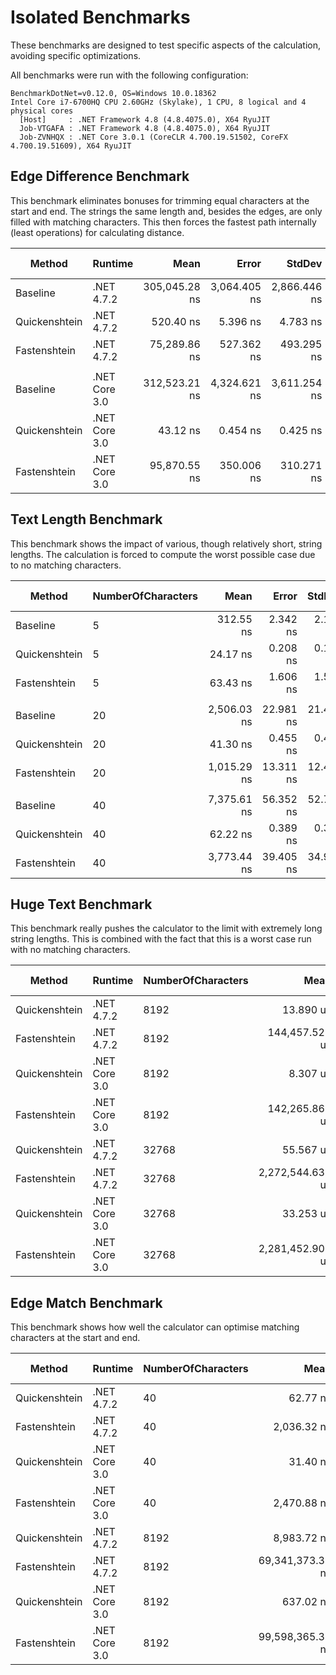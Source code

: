 # Isolated Benchmarks

These benchmarks are designed to test specific aspects of the calculation, avoiding specific optimizations.

All benchmarks were run with the following configuration:

```
BenchmarkDotNet=v0.12.0, OS=Windows 10.0.18362
Intel Core i7-6700HQ CPU 2.60GHz (Skylake), 1 CPU, 8 logical and 4 physical cores
  [Host]     : .NET Framework 4.8 (4.8.4075.0), X64 RyuJIT
  Job-VTGAFA : .NET Framework 4.8 (4.8.4075.0), X64 RyuJIT
  Job-ZVNHQX : .NET Core 3.0.1 (CoreCLR 4.700.19.51502, CoreFX 4.700.19.51609), X64 RyuJIT
```

## Edge Difference Benchmark

This benchmark eliminates bonuses for trimming equal characters at the start and end.
The strings the same length and, besides the edges, are only filled with matching characters.
This then forces the fastest path internally (least operations) for calculating distance.

|        Method |       Runtime |          Mean |        Error |       StdDev | Ratio |   Gen 0 |   Gen 1 | Gen 2 | Allocated |
|-------------- |-------------- |--------------:|-------------:|-------------:|------:|--------:|--------:|------:|----------:|
|      Baseline |    .NET 4.7.2 | 305,045.28 ns | 3,064.405 ns | 2,866.446 ns | 1.000 | 74.2188 | 20.9961 |     - |  301049 B |
| Quickenshtein |    .NET 4.7.2 |     520.40 ns |     5.396 ns |     4.783 ns | 0.002 |       - |       - |     - |         - |
|  Fastenshtein |    .NET 4.7.2 |  75,289.86 ns |   527.362 ns |   493.295 ns | 0.247 |  0.2441 |       - |     - |    1092 B |
|               |               |               |              |              |       |         |         |       |           |
|      Baseline | .NET Core 3.0 | 312,523.21 ns | 4,324.621 ns | 3,611.254 ns | 1.000 | 64.9414 | 22.9492 |     - |  291737 B |
| Quickenshtein | .NET Core 3.0 |      43.12 ns |     0.454 ns |     0.425 ns | 0.000 |       - |       - |     - |         - |
|  Fastenshtein | .NET Core 3.0 |  95,870.55 ns |   350.006 ns |   310.271 ns | 0.307 |  0.2441 |       - |     - |    1088 B |

## Text Length Benchmark

This benchmark shows the impact of various, though relatively short, string lengths.
The calculation is forced to compute the worst possible case due to no matching characters.

|        Method | NumberOfCharacters |        Mean |     Error |    StdDev | Ratio |  Gen 0 | Gen 1 | Gen 2 | Allocated |
|-------------- |------------------- |------------:|----------:|----------:|------:|-------:|------:|------:|----------:|
|      Baseline |                  5 |   312.55 ns |  2.342 ns |  2.190 ns |  1.00 | 0.1707 |     - |     - |     536 B |
| Quickenshtein |                  5 |    24.17 ns |  0.208 ns |  0.195 ns |  0.08 |      - |     - |     - |         - |
|  Fastenshtein |                  5 |    63.43 ns |  1.606 ns |  1.502 ns |  0.20 | 0.0153 |     - |     - |      48 B |
|               |                    |             |           |           |       |        |       |       |           |
|      Baseline |                 20 | 2,506.03 ns | 22.981 ns | 21.496 ns |  1.00 | 0.8659 |     - |     - |    2720 B |
| Quickenshtein |                 20 |    41.30 ns |  0.455 ns |  0.425 ns |  0.02 |      - |     - |     - |         - |
|  Fastenshtein |                 20 | 1,015.29 ns | 13.311 ns | 12.451 ns |  0.41 | 0.0324 |     - |     - |     104 B |
|               |                    |             |           |           |       |        |       |       |           |
|      Baseline |                 40 | 7,375.61 ns | 56.352 ns | 52.712 ns | 1.000 | 2.6779 |     - |     - |    8400 B |
| Quickenshtein |                 40 |    62.22 ns |  0.389 ns |  0.364 ns | 0.008 |      - |     - |     - |         - |
|  Fastenshtein |                 40 | 3,773.44 ns | 39.405 ns | 34.931 ns | 0.511 | 0.0534 |     - |     - |     184 B |

## Huge Text Benchmark

This benchmark really pushes the calculator to the limit with extremely long string lengths.
This is combined with the fact that this is a worst case run with no matching characters.

|        Method |       Runtime | NumberOfCharacters |             Mean |          Error |          StdDev | Gen 0 | Gen 1 | Gen 2 | Allocated |
|-------------- |-------------- |------------------- |-----------------:|---------------:|----------------:|------:|------:|------:|----------:|
| Quickenshtein |    .NET 4.7.2 |               8192 |        13.890 us |      0.1051 us |       0.0983 us |     - |     - |     - |         - |
|  Fastenshtein |    .NET 4.7.2 |               8192 |   144,457.520 us |    766.1778 us |     716.6832 us |     - |     - |     - |   32816 B |
| Quickenshtein | .NET Core 3.0 |               8192 |         8.307 us |      0.0496 us |       0.0464 us |     - |     - |     - |         - |
|  Fastenshtein | .NET Core 3.0 |               8192 |   142,265.863 us |  1,432.1924 us |   1,339.6736 us |     - |     - |     - |   33126 B |
| Quickenshtein |    .NET 4.7.2 |              32768 |        55.567 us |      0.5462 us |       0.4561 us |     - |     - |     - |         - |
|  Fastenshtein |    .NET 4.7.2 |              32768 | 2,272,544.636 us | 21,296.0112 us |  18,878.3592 us |     - |     - |     - |  131096 B |
| Quickenshtein | .NET Core 3.0 |              32768 |        33.253 us |      0.2050 us |       0.1917 us |     - |     - |     - |         - |
|  Fastenshtein | .NET Core 3.0 |              32768 | 2,281,452.903 us | 59,541.4504 us | 171,790.6984 us |     - |     - |     - |  131096 B |

## Edge Match Benchmark

This benchmark shows how well the calculator can optimise matching characters at the start and end.

|        Method |       Runtime | NumberOfCharacters |             Mean |            Error |           StdDev |  Gen 0 | Gen 1 | Gen 2 | Allocated |
|-------------- |-------------- |------------------- |-----------------:|-----------------:|-----------------:|-------:|------:|------:|----------:|
| Quickenshtein |    .NET 4.7.2 |                 40 |         62.77 ns |         0.431 ns |         0.403 ns |      - |     - |     - |         - |
|  Fastenshtein |    .NET 4.7.2 |                 40 |      2,036.32 ns |        27.206 ns |        25.448 ns | 0.0572 |     - |     - |     185 B |
| Quickenshtein | .NET Core 3.0 |                 40 |         31.40 ns |         0.367 ns |         0.343 ns |      - |     - |     - |         - |
|  Fastenshtein | .NET Core 3.0 |                 40 |      2,470.88 ns |        16.798 ns |        15.713 ns | 0.0572 |     - |     - |     184 B |
| Quickenshtein |    .NET 4.7.2 |               8192 |      8,983.72 ns |        86.651 ns |        81.053 ns |      - |     - |     - |         - |
|  Fastenshtein |    .NET 4.7.2 |               8192 | 69,341,373.33 ns | 1,306,751.333 ns | 1,222,336.007 ns |      - |     - |     - |   32816 B |
| Quickenshtein | .NET Core 3.0 |               8192 |        637.02 ns |         6.822 ns |         6.382 ns |      - |     - |     - |         - |
|  Fastenshtein | .NET Core 3.0 |               8192 | 99,598,365.33 ns | 1,053,841.459 ns |   985,763.955 ns |      - |     - |     - |   33040 B |